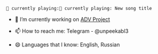 ```
🎵 currently playing:🎵 currently playing: New song title
```

- 🔭 I’m currently working on [ADV Project](https://advvproject.com)

- 📫 How to reach me: Telegram - @unpeekabl3

- 😄 Languages that I know: English, Russian
